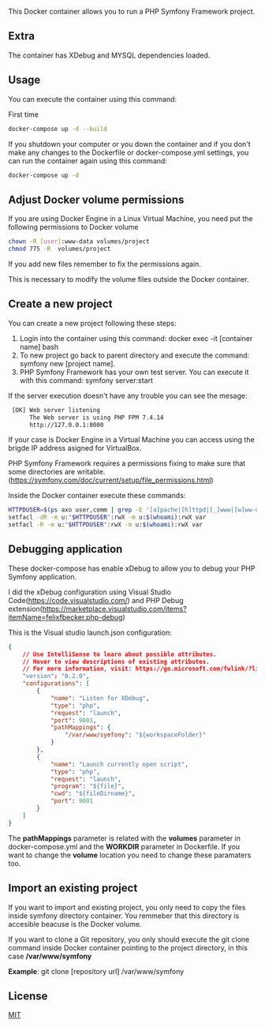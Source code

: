 This Docker container allows you to run a PHP Symfony Framework project.



## Extra
The container has XDebug and MYSQL dependencies loaded.

## Usage

You can execute the container using this command:

First time
```bash
docker-compose up -d --build
```

If you shutdown your computer or you down the container and if you don't make any changes to the Dockerfile or docker-compose.yml settings, you can run the container again using this command:
```bash
docker-compose up -d
```

## Adjust Docker volume permissions
If you are using Docker Engine in a Linux Virtual Machine, you need put the following permissions to Docker volume

```bash
chown -R [user]:www-data volumes/project
chmod 775 -R  volumes/project
```

If you add new files remember to fix the permissions again.

This is necessary to modify the volume files outside the Docker container.

## Create a new project

You can create a new project following these steps:

1. Login into the container using this command: docker exec -it [container name] bash
2. To new project go back to parent directory and execute the command: symfony new [project name].
3. PHP Symfony Framework has your own test server. You can execute it with this command: symfony server:start

If the server execution doesn't have any trouble you can see the mesage:

```bash
 [OK] Web server listening
      The Web server is using PHP FPM 7.4.14       
      http://127.0.0.1:8000      
```
If your case is Docker Engine in a Virtual Machine you can access using the brigde IP address asigned for VirtualBox.


PHP Symfony Framework requires a permissions fixing  to make sure that some directories are writable.(https://symfony.com/doc/current/setup/file_permissions.html)

Inside the Docker container execute these commands:

```bash
HTTPDUSER=$(ps axo user,comm | grep -E '[a]pache|[h]ttpd|[_]www|[w]ww-data|[n]ginx' | grep -v root | head -1 | cut -d\  -f1)
setfacl -dR -m u:"$HTTPDUSER":rwX -m u:$(whoami):rwX var
setfacl -R -m u:"$HTTPDUSER":rwX -m u:$(whoami):rwX var
```

## Debugging application

These docker-compose has enable xDebug to allow you to debug your PHP Symfony application.

I did the xDebug configuration using Visual Studio Code(https://code.visualstudio.com/) and PHP Debug extension(https://marketplace.visualstudio.com/items?itemName=felixfbecker.php-debug)

This is the Visual studio launch.json configuration:

```json
{
    // Use IntelliSense to learn about possible attributes.
    // Hover to view descriptions of existing attributes.
    // For more information, visit: https://go.microsoft.com/fwlink/?linkid=830387
    "version": "0.2.0",
    "configurations": [
        {
            "name": "Listen for XDebug",
            "type": "php",
            "request": "launch",
            "port": 9001,
            "pathMappings": {
                "/var/www/symfony": "${workspaceFolder}"
            }
        },
        {
            "name": "Launch currently open script",
            "type": "php",
            "request": "launch",
            "program": "${file}",
            "cwd": "${fileDirname}",
            "port": 9001
        }
    ]
}
```

The **pathMappings** parameter is related with the **volumes** parameter in docker-compose.yml and the **WORKDIR** parameter in Dockerfile. If you want to change the **volume** location you need to change these paramaters too.

## Import an existing project

If you want to import and existing project, you only need to copy the files inside symfony directory container. You remmeber that this directory is accesible beacuse is the Docker volume.

If you want to clone a Git repository, you only should execute the git clone command inside Docker container pointing to the project directory, in this case **/var/www/symfony**

**Example**: git clone [repository url]  /var/www/symfony

## License
[MIT](https://choosealicense.com/licenses/mit/)
